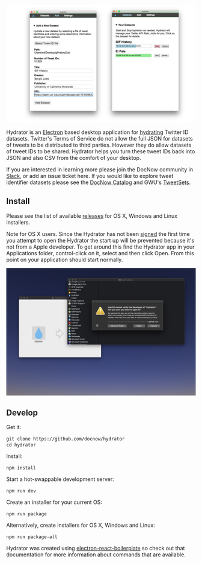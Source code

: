<img width="800" src="https://raw.githubusercontent.com/docnow/hydrator/master/images/screencap.png"
/> 

Hydrator is an [Electron] based desktop application for [hydrating] Twitter ID
datasets. Twitter's Terms of Service do not allow the full JSON for datasets of
tweets to be distributed to third parties. However they do allow datasets of
tweet IDs to be shared. Hydrator helps you turn these tweet IDs back into JSON
and also CSV from the comfort of your desktop.

If you are interested in learning more please join the DocNow community in
[Slack], or add an issue ticket here. If you would like to explore tweet
identifier datasets please see the [DocNow
Catalog](https://www.docnow.io/catalog/) and GWU's
[TweetSets](https://tweetsets.library.gwu.edu/).

## Install

Please see the list of available 
[releases](https://github.com/DocNow/hydrator/releases) for OS X, Windows and
Linux installers.

Note for OS X users. Since the Hydrator has not been
[signed](https://developer.apple.com/developer-id/) the first time you attempt
to open the Hydrator the start up will be prevented because it's not from a
Apple developer. To get around this find the Hydrator app in your Applications
folder, control-click on it, select and then click Open. From this point on your
application should start normally.

<img width="800" src="https://raw.githubusercontent.com/docnow/hydrator/master/images/osx-open.png">

## Develop

Get it:

    git clone https://github.com/docnow/hydrator
    cd hydrator

Install:

    npm install

Start a hot-swappable development server:

    npm run dev

Create an installer for your current OS:

    npm run package

Alternatively, create installers for OS X, Windows and Linux:

    npm run package-all

Hydrator was created using [electron-react-boilerplate] so check out that
documentation for more information about commands that are available.

[Electron]: http://electron.atom.io/
[Slack]: https://docnowteam.slack.com
[electron-react-boilerplate]: https://github.com/chentsulin/electron-react-boilerplate
[hydrating]: https://medium.com/on-archivy/on-forgetting-e01a2b95272#.lrkof12q5
